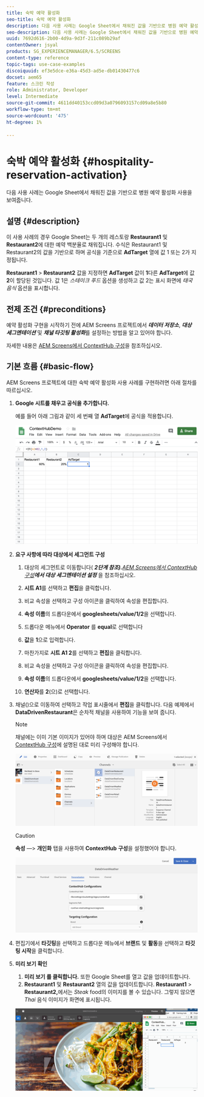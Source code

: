 ```yaml
---
title: 숙박 예약 활성화
seo-title: 숙박 예약 활성화
description: 다음 사용 사례는 Google Sheet에서 채워진 값을 기반으로 병원 예약 활성화 사용을 보여줍니다.
seo-description: 다음 사용 사례는 Google Sheet에서 채워진 값을 기반으로 병원 예약 활성화 사용을 보여줍니다.
uuid: 7692d616-2b00-4d9a-9d3f-211c089b29af
contentOwner: jsyal
products: SG_EXPERIENCEMANAGER/6.5/SCREENS
content-type: reference
topic-tags: use-case-examples
discoiquuid: ef3e5dce-e36a-45d3-ad5e-db01430477c6
docset: aem65
feature: 스크린 작성
role: Administrator, Developer
level: Intermediate
source-git-commit: 4611dd40153ccd09d3a0796093157cd09a8e5b80
workflow-type: tm+mt
source-wordcount: '475'
ht-degree: 1%

---
```



# 숙박 예약 활성화 {#hospitality-reservation-activation}

다음 사용 사례는 Google Sheet에서 채워진 값을 기반으로 병원 예약 활성화 사용을 보여줍니다.

## 설명 {#description}

이 사용 사례의 경우 Google Sheet는 두 개의 레스토랑 **Restaurant1** 및 **Restaurant2**&#x200B;에 대한 예약 백분율로 채워집니다. 수식은 Restaurant1 및 Restaurant2의 값을 기반으로 하며 공식을 기준으로 **AdTarget** 열에 값 1 또는 2가 지정됩니다.

**Restaurant1** > **Restaurant2** 값을 지정하면 **AdTarget** 값이 **1**&#x200B;다른 **AdTarget**&#x200B;에 값 **2**&#x200B;이 할당된 것입니다. 값 1은 *스테이크 푸드* 옵션을 생성하고 값 2는 표시 화면에 *태국 음식* 옵션을 표시합니다.

## 전제 조건 {#preconditions}

예약 활성화 구현을 시작하기 전에 AEM Screens 프로젝트에서 ***데이터 저장소***, ***대상 세그멘테이션*** 및 ***채널 타깃팅 활성화***&#x200B;를 설정하는 방법을 알고 있어야 합니다.

자세한 내용은 [AEM Screens에서 ContextHub 구성](configuring-context-hub.md)을 참조하십시오.

## 기본 흐름 {#basic-flow}

AEM Screens 프로젝트에 대한 숙박 예약 활성화 사용 사례를 구현하려면 아래 절차를 따르십시오.

1. **Google 시트를 채우고 공식을 추가합니다.**

   예를 들어 아래 그림과 같이 세 번째 열 **AdTarget**&#x200B;에 공식을 적용합니다.

   ![screen_shot_2019-04-29at94132am](assets/screen_shot_2019-04-29at94132am.png)

1. **요구 사항에 따라 대상에서 세그먼트 구성**

   1. 대상의 세그먼트로 이동합니다( ***2단계 참조).**[AEM Screens에서 ContextHub 구성](configuring-context-hub.md)**에서 대상 세그멘테이션 설정*** 을 참조하십시오.

   1. **시트 A1**&#x200B;를 선택하고 **편집**&#x200B;을 클릭합니다.

   1. 비교 속성을 선택하고 구성 아이콘을 클릭하여 속성을 편집합니다.
   1. **속성 이름**&#x200B;의 드롭다운에서 **googlesheets/value/1/2**&#x200B;을 선택합니다.

   1. 드롭다운 메뉴에서 **Operator** 를 **equal**&#x200B;로 선택합니다

   1. **값**&#x200B;을 **1**&#x200B;으로 입력합니다.

   1. 마찬가지로 **시트 A1 2**&#x200B;를 선택하고 **편집**&#x200B;을 클릭합니다.

   1. 비교 속성을 선택하고 구성 아이콘을 클릭하여 속성을 편집합니다.
   1. **속성 이름**&#x200B;의 드롭다운에서 **googlesheets/value/1/2**&#x200B;을 선택합니다.

   1. **연산자**&#x200B;를 **2**(으)로 선택합니다.

1. 채널()으로 이동하여 선택하고 작업 표시줄에서 **편집**&#x200B;을 클릭합니다. 다음 예제에서 **DataDrivenRestaurant**&#x200B;은 순차적 채널을 사용하여 기능을 보여 줍니다.

   >[!NOTE]
   >
   >채널에는 이미 기본 이미지가 있어야 하며 대상은 AEM Screens에서 [ContextHub 구성](configuring-context-hub.md)에 설명된 대로 미리 구성해야 합니다.

   ![screen_shot_2019-05-08at14652pm](assets/screen_shot_2019-05-08at14652pm.png)

   >[!CAUTION]
   >
   >**속성** —> **개인화** 탭을 사용하여 **ContextHub** **구성**&#x200B;을 설정했어야 합니다.

   ![screen_shot_2019-05-08at114106am](assets/screen_shot_2019-05-08at114106am.png)

1. 편집기에서 **타깃팅**&#x200B;을 선택하고 드롭다운 메뉴에서 **브랜드** 및 **활동**&#x200B;을 선택하고 **타깃팅 시작**&#x200B;을 클릭합니다.
1. **미리 보기 확인**

   1. **미리 보기 를 클릭합니다.** 또한 Google Sheet를 열고 값을 업데이트합니다.
   1. **Restaurant1** 및 **Restaurant2** 열의 값을 업데이트합니다. **Restaurant1** > **Restaurant2,**&#x200B;에서는 *Steak* food의 이미지를 볼 수 있습니다. 그렇지 않으면 *Thai* 음식 이미지가 화면에 표시됩니다.

   ![결과5](assets/result5.gif)

